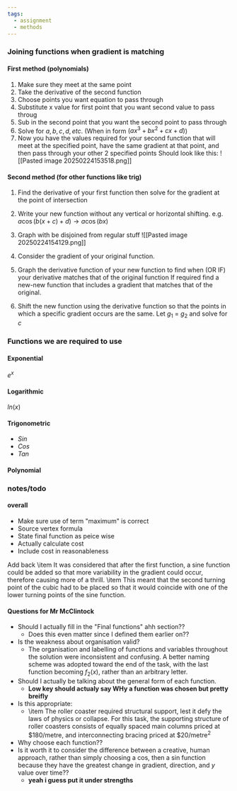 ```yaml
---
tags:
  - assignment
  - methods
---
```

### Joining functions when gradient is matching
#### First method (polynomials)
1. Make sure they meet at the same point
2. Take the derivative of the second function
3. Choose points you want equation to pass through
4. Substitute x value for first point that you want second value to pass throug
5. Sub in the second point that you want the second point to pass through
6. Solve for $a, b, c, d,etc.$ (When in form $(ax^3+bx^2+cx+d)$) 
7. Now you have the values required for your second function that will meet at the specified point, have the same gradient at that point, and then pass through your other 2 specified points
Should look like this:
![[Pasted image 20250224153518.png]]
#### Second method (for other functions like trig)
1. Find the derivative of your first function then solve for the gradient at the point of intersection
2. Write your new function without any vertical or horizontal shifting. e.g. $a\cos(b(x+c)+d)\rightarrow a\cos(bx)$
3. Graph with be disjoined from regular stuff
	![[Pasted image 20250224154129.png]]

4. Consider the gradient of your original function. 
5. Graph the derivative function of your new function to find when (OR IF) your derivative matches that of the original function
	If required find a new-new function that includes a gradient that matches that of the original. 
6. Shift the new function using the derivative function so that the points in which a specific gradient occurs are the same. 
	Let $g_1$ = $g_2$ and solve for $c$ 

### Functions we are required to use
#### Exponential
$e^x$
#### Logarithmic 
$ln(x)$
#### Trigonometric
- $Sin$
- $Cos$
- $Tan$
#### Polynomial



### notes/todo
#### overall
- Make sure use of term "maximum" is correct
- Source vertex formula
- State final function as peice wise
- Actually calculate cost
- Include cost in reasonableness

Add back 
	\item It was considered that after the first function, a sine function could be added so that more variability in the gradient could occur, therefore causing more of a thrill. 
	\item This meant that the second turning point of the cubic had to be placed so that it would coincide with one of the lower turning points of the sine function. 

#### Questions for Mr McClintock

- Should I actually fill in the "Final functions" ahh section?? 
	- Does this even matter since I defined them earlier on??
- Is the weakness about organisation valid?
	- The organisation and labelling of functions and variables throughout the solution were inconsistent and confusing. A better naming scheme was adopted toward the end of the task, with the last function becoming $f_2(x)$, rather than an arbitrary letter. 
- Should I actually be talking about the general form of each function. 
	- **Low key should actualy say WHy a function was chosen but pretty breifly** 
- Is this appropriate:
	- \item The roller coaster required structural support, lest it defy the laws of physics or collapse. For this task, the supporting structure of roller coasters consists of equally spaced main columns priced at \$180/metre, and interconnecting bracing priced at \$20/metre$^2$
- Why choose each function??
- Is it worth it to consider the difference between a creative, human approach, rather than simply choosing a cos, then a sin function because they have the greatest change in gradient, direction, and $y$ value over time??
	- **yeah i guess put it under strengths**